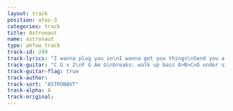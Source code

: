```yaml
---
layout: track
position: atoz-3
categories: track
title: Astronaut
name: astronaut
type: ahfow_track
track-id: 249
track-lyrics: "I wanna plug you in\nI wanna get you things\nSend you a pentagram\nFeed you diazepam\nI wanna play the game\nI wanna live again\nI wanna bend your spoons and make your\nSilver shine\n \nI'll wear a Stalin mustache\nYou'll wear a frozen smile\nWe'll run like Tamil Tigers\nWe'll drink the poison vial\nI'm not the Jack of diamonds\nI'm not the six of spades\nI don't know what you thought\nI'm not your astronaut\n \nBecause our surly stare\nIs so revealing\nBecause your feet are bare\nMy eyes are peeling\nBecause your mistletoe\nBecause I gamble\nBecause I told you so\nMy eyes are scrambled"
track-guitar: "C G x 2\nF G Am G\nbreaks: walk up bass A>B>C>D under single note G"
track-guitar-flag: true
track-author: 
track-sort: "ASTRONAUT"
track-alpha: A
track-original: 
---
```

